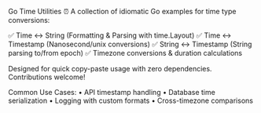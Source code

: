 Go Time Utilities​​ ⏰
A collection of idiomatic Go examples for time type conversions:

✅ ​​Time ↔ String​​ (Formatting & Parsing with time.Layout)
✅ ​​Time ↔ Timestamp​​ (Nanosecond/unix conversions)
✅ ​​String ↔ Timestamp​​ (String parsing to/from epoch)
✅ Timezone conversions & duration calculations

Designed for quick copy-paste usage with zero dependencies. Contributions welcome!

​​Common Use Cases​​:
• API timestamp handling
• Database time serialization
• Logging with custom formats
• Cross-timezone comparisons